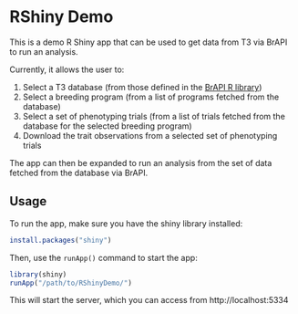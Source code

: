 # RShiny Demo

This is a demo R Shiny app that can be used to get data from T3 via BrAPI to run an analysis.

Currently, it allows the user to:

1) Select a T3 database (from those defined in the [BrAPI R library](https://github.com/TriticeaeToolbox/BrAPI.R))
2) Select a breeding program (from a list of programs fetched from the database)
3) Select a set of phenotyping trials (from a list of trials fetched from the database for the selected breeding program)
4) Download the trait observations from a selected set of phenotyping trials

The app can then be expanded to run an analysis from the set of data fetched from the database via BrAPI.

## Usage

To run the app, make sure you have the shiny library installed:

```R
install.packages("shiny")
```

Then, use the `runApp()` command to start the app:

```R
library(shiny)
runApp("/path/to/RShinyDemo/")
```

This will start the server, which you can access from http://localhost:5334
